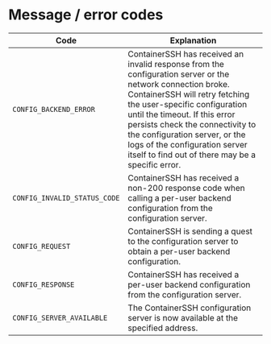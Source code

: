 # Message / error codes

| Code | Explanation |
|------|-------------|
| `CONFIG_BACKEND_ERROR` | ContainerSSH has received an invalid response from the configuration server or the network connection broke. ContainerSSH will retry fetching the user-specific configuration until the timeout. If this error persists check the connectivity to the configuration server, or the logs of the configuration server itself to find out of there may be a specific error. |
| `CONFIG_INVALID_STATUS_CODE` | ContainerSSH has received a non-200 response code when calling a per-user backend configuration from the configuration server. |
| `CONFIG_REQUEST` | ContainerSSH is sending a quest to the configuration server to obtain a per-user backend configuration. |
| `CONFIG_RESPONSE` | ContainerSSH has received a per-user backend configuration from the configuration server. |
| `CONFIG_SERVER_AVAILABLE` | The ContainerSSH configuration server is now available at the specified address. |

